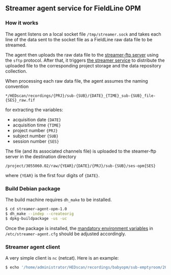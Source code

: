 ## Streamer agent service for FieldLine OPM

### How it works

The agent listens on a local socket file `/tmp/streamer.sock` and takes each line of the data sent to the socket file as a FieldLine raw data file to be streamed.

The agent then uploads the raw data file to the [streamer-ftp server](/streamer-ftp) using the `sftp` protocol. After that, it triggers [the streamer service](/streamer/lib/modalityOPM.js) to distribute the uploaded file to the corresponding project storage and the data repository collection.

When processing each raw data file, the agent assumes the naming convention

```
*/HEDscan/recordings/{PRJ}/sub-{SUB}/{DATE}_{TIME}_sub-{SUB}_file-{SES}_raw.fif
```

for extracting the variables:

- acquisition date `{DATE}`
- acquisition time `{TIME}`
- project number `{PRJ}`
- subject number `{SUB}`
- session number `{SES}`

The file (and its associated channels file) is uploaded to the steamer-ftp server in the destination directory

```
/project/3055060.02/raw/{YEAR}/{DATE}/{PRJ}/sub-{SUB}/ses-opm{SES}
```

where `{YEAR}` is the first four digits of `{DATE}`.

### Build Debian package

The build machine requires `dh_make` to be installed.

```bash
$ cd streamer-agent-opm-1.0
$ dh_make --indep --createorig
$ dpkg-buildpackage -us -uc
```

Once the package is installed, the [mandatory environment variables](streamer-agent.cfg) in `/etc/streamer-agent.cfg` should be adjusted accordingly.

### Streamer agent client

A very simple client is `nc` (netcat).  Here is an example:

```bash
$ echo '/home/administrator/HEDscan/recordings/babyopm/sub-emptyroom/20240215_111755_sub-emptyroom_file-hpicoils_raw.fif' | nc -q 0 -U /tmp/streamer.sock
```
